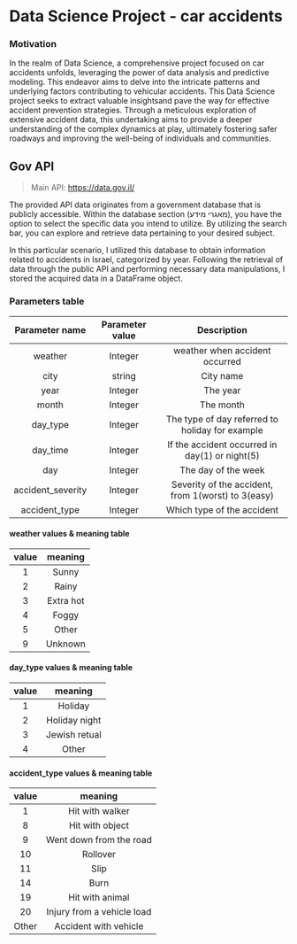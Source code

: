 # Data Science Project - car accidents

### Motivation
In the realm of Data Science, a comprehensive project focused on car accidents unfolds, leveraging the power of data analysis and predictive modeling. This endeavor aims to delve into the intricate patterns and underlying factors contributing to vehicular accidents. This Data Science project seeks to extract valuable insightsand pave the way for effective accident prevention strategies. Through a meticulous exploration of extensive accident data, this undertaking aims to provide a deeper understanding of the complex dynamics at play, ultimately fostering safer roadways and improving the well-being of individuals and communities.


## Gov API
> Main API: https://data.gov.il/

The provided API data originates from a government database that is publicly accessible. Within the database section (מאגרי מידע), you have the option to select the specific data you intend to utilize. By utilizing the search bar, you can explore and retrieve data pertaining to your desired subject.

In this particular scenario, I utilized this database to obtain information related to accidents in Israel, categorized by year. Following the retrieval of data through the public API and performing necessary data manipulations, I stored the acquired data in a DataFrame object.

### Parameters table
|  Parameter name   | Parameter value |                    Description                     |
|:-----------------:|:---------------:|:--------------------------------------------------:|
|      weather      |     Integer     |           weather when accident occurred           |
|       city        |     string      |                     City name                      |
|       year        |     Integer     |                      The year                      |
|       month       |     Integer     |                     The month                      |
|     day_type      |     Integer     |  The type of day referred to holiday for example   | 
|     day_time      |     Integer     |   If the accident occurred in day(1) or night(5)   |
|        day        |     Integer     |                The day of the week                 |
| accident_severity |     Integer     | Severity of the accident, from 1(worst) to 3(easy) |
|   accident_type   |     Integer     |             Which type of the accident             |


#### weather values & meaning table
| value |  meaning  |
|:-----:|:---------:|
|   1   |   Sunny   | 
|   2   |   Rainy   |
|   3   | Extra hot |
|   4   |   Foggy   |
|   5   |   Other   | 
|   9   |  Unknown  |

#### day_type values & meaning table
| value |    meaning    |
|:-----:|:-------------:|
|   1   |    Holiday    |
|   2   | Holiday night |
|   3   | Jewish retual |
|   4   |     Other     |

#### accident_type values & meaning table
| value |          meaning           |
|:-----:|:--------------------------:|
|   1   |      Hit with walker       |
|   8   |      Hit with object       |
|   9   |  Went down from the road   |
|  10   |          Rollover          |
|  11   |            Slip            |
|  14   |            Burn            |
|  19   |      Hit with animal       |
|  20   | Injury from a vehicle load |
| Other |   Accident with vehicle    |

